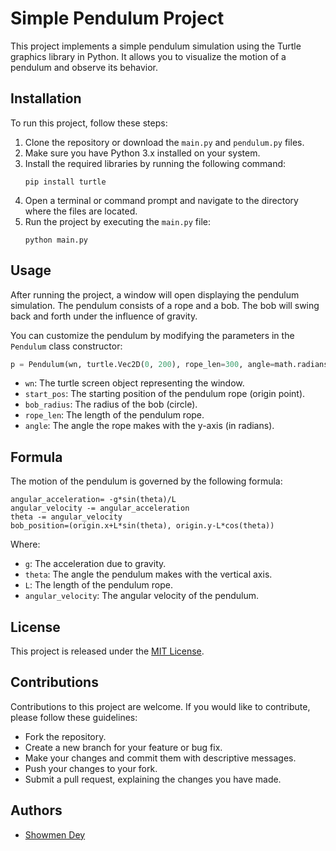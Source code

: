 
# Simple Pendulum Project

This project implements a simple pendulum simulation using the Turtle graphics library in Python. It allows you to visualize the motion of a pendulum and observe its behavior.

## Installation

To run this project, follow these steps:

1. Clone the repository or download the `main.py` and `pendulum.py` files.
2. Make sure you have Python 3.x installed on your system.
3. Install the required libraries by running the following command:
   ```
   pip install turtle
   ```
4. Open a terminal or command prompt and navigate to the directory where the files are located.
5. Run the project by executing the `main.py` file:
   ```
   python main.py
   ```

## Usage

After running the project, a window will open displaying the pendulum simulation. The pendulum consists of a rope and a bob. The bob will swing back and forth under the influence of gravity.

You can customize the pendulum by modifying the parameters in the `Pendulum` class constructor:

```python
p = Pendulum(wn, turtle.Vec2D(0, 200), rope_len=300, angle=math.radians(90))
```

- `wn`: The turtle screen object representing the window.
- `start_pos`: The starting position of the pendulum rope (origin point).
- `bob_radius`: The radius of the bob (circle).
- `rope_len`: The length of the pendulum rope.
- `angle`: The angle the rope makes with the y-axis (in radians).

## Formula

The motion of the pendulum is governed by the following formula:

```
angular_acceleration= -g*sin(theta)/L
angular_velocity -= angular_acceleration
theta -= angular_velocity
bob_position=(origin.x+L*sin(theta), origin.y-L*cos(theta))
```

Where:
- `g`: The acceleration due to gravity.
- `theta`: The angle the pendulum makes with the vertical axis.
- `L`: The length of the pendulum rope.
- `angular_velocity`: The angular velocity of the pendulum.



## License

This project is released under the [MIT License](LICENSE).

## Contributions

Contributions to this project are welcome. If you would like to contribute, please follow these guidelines:

- Fork the repository.
- Create a new branch for your feature or bug fix.
- Make your changes and commit them with descriptive messages.
- Push your changes to your fork.
- Submit a pull request, explaining the changes you have made.

## Authors

- [Showmen Dey](https://github.com/showmen78/)



